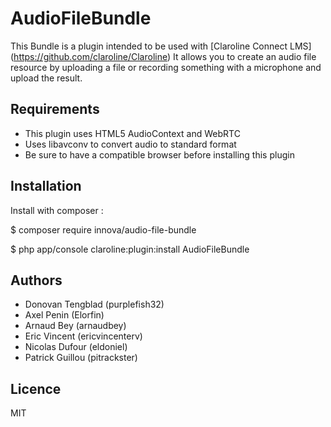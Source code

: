 # AudioFileBundle

This Bundle is a plugin intended to be used with [Claroline Connect LMS] (https://github.com/claroline/Claroline)
It allows you to create an audio file resource by uploading a file or recording something with a microphone and upload the result.

## Requirements
- This plugin uses HTML5 AudioContext and WebRTC
- Uses libavconv to convert audio to standard format
- Be sure to have a compatible browser before installing this plugin

## Installation

Install with composer :

   $ composer require innova/audio-file-bundle

   $ php app/console claroline:plugin:install AudioFileBundle

## Authors

* Donovan Tengblad (purplefish32)
* Axel Penin (Elorfin)
* Arnaud Bey (arnaudbey)
* Eric Vincent (ericvincenterv)
* Nicolas Dufour (eldoniel)
* Patrick Guillou (pitrackster)

## Licence

MIT
